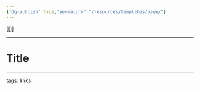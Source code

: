 ```yaml
---
{"dg-publish":true,"permalink":"/resources/templates/page/"}
---
```



[[]]

---

# Title


---
tags:
links: